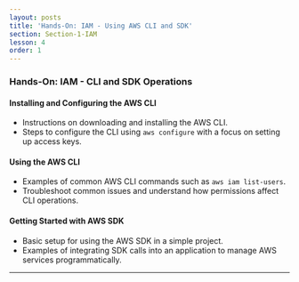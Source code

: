 ```yaml
---
layout: posts
title: 'Hands-On: IAM - Using AWS CLI and SDK'
section: Section-1-IAM
lesson: 4
order: 1
---
```


### Hands-On: IAM - CLI and SDK Operations

#### Installing and Configuring the AWS CLI

- Instructions on downloading and installing the AWS CLI.
- Steps to configure the CLI using `aws configure` with a focus on setting up access keys.

<!-- pagebreak -->

#### Using the AWS CLI

- Examples of common AWS CLI commands such as `aws iam list-users`.
- Troubleshoot common issues and understand how permissions affect CLI operations.

<!-- pagebreak -->

#### Getting Started with AWS SDK

- Basic setup for using the AWS SDK in a simple project.
- Examples of integrating SDK calls into an application to manage AWS services programmatically.

---

